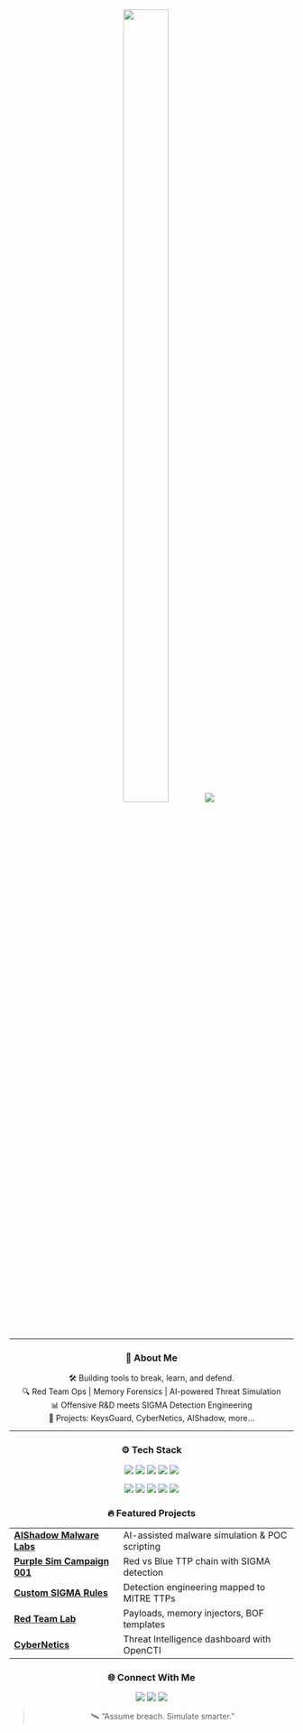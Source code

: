<div align="center">

<img src="https://github.com/vVv-Keys/vVv-Keys/blob/main/keysguard2png.png" height="60%" width="40%" />

<img src="https://readme-typing-svg.demolab.com?font=Fira+Code&weight=500&size=32&duration=4000&pause=500&color=16F2B3&center=true&vCenter=true&multiline=true&repeat=false&width=1200&height=150&lines=Hey+there%2C+I%E2%80%99m+Keys.;Cybersecurity+builder+%7C+Threat+hunter+%7C+Digital+tinkerer" />

---

### 🧠 About Me

🛠️ Building tools to break, learn, and defend.<br>
🔍 Red Team Ops | Memory Forensics | AI-powered Threat Simulation<br>
📊 Offensive R&D meets SIGMA Detection Engineering<br>
🎯 Projects: KeysGuard, CyberNetics, AIShadow, more...<br>



---

### ⚙️ Tech Stack

</div>

<p align="center">
  <img src="https://img.shields.io/badge/Rust-🦀-orange?style=for-the-badge">
  <img src="https://img.shields.io/badge/Python-3.x-blue?style=for-the-badge&logo=python">
  <img src="https://img.shields.io/badge/PowerShell-core-5391FE?style=for-the-badge&logo=powershell&logoColor=white">
  <img src="https://img.shields.io/badge/C-red?style=for-the-badge&logo=c">
  <img src="https://img.shields.io/badge/C%23-6B40A2?style=for-the-badge&logo=csharp&logoColor=white">
</p>

<p align="center">
  <img src="https://img.shields.io/badge/SIGMA-blueviolet?style=for-the-badge">
  <img src="https://img.shields.io/badge/YARA-teal?style=for-the-badge">
  <img src="https://img.shields.io/badge/Sliver-C2-lightgray?style=for-the-badge">
  <img src="https://img.shields.io/badge/Caldera-MITRE-orange?style=for-the-badge">
  <img src="https://img.shields.io/badge/OpenCTI-intelligence-brightgreen?style=for-the-badge">
</p>

<div align="center">

### 🔥 Featured Projects

<table align="center">
<tr>
  <td><b><a href="https://github.com/vVv-Keys/aishadow-malware-labs">AIShadow Malware Labs</a></b></td>
  <td>AI-assisted malware simulation & POC scripting</td>
</tr>
<tr>
  <td><b><a href="https://github.com/vVv-Keys/purple-threat-sim-campaign-001">Purple Sim Campaign 001</a></b></td>
  <td>Red vs Blue TTP chain with SIGMA detection</td>
</tr>
<tr>
  <td><b><a href="https://github.com/vVv-Keys/sigma-rules">Custom SIGMA Rules</a></b></td>
  <td>Detection engineering mapped to MITRE TTPs</td>
</tr>
<tr>
  <td><b><a href="https://github.com/vVv-Keys/redteam-tactics-lab">Red Team Lab</a></b></td>
  <td>Payloads, memory injectors, BOF templates</td>
</tr>
<tr>
  <td><b><a href="https://github.com/vVv-Keys/cybernetics-platform">CyberNetics</a></b></td>
  <td>Threat Intelligence dashboard with OpenCTI</td>
</tr>
</table>


### 🌐 Connect With Me

[![](https://img.shields.io/badge/GitHub-vVv--Keys-black?style=for-the-badge&logo=github)](https://github.com/vVv-Keys)
[![](https://img.shields.io/badge/Portfolio-Live%20Now-5e0ce0?style=for-the-badge)](https://about-keys.vercel.app/)
[![](https://img.shields.io/badge/Discord-%40keys-%237289DA?style=for-the-badge&logo=discord&logoColor=white)](https://discord.gg/zxAkGet7Qs)

> 🛰️ “Assume breach. Simulate smarter.”

</div>
